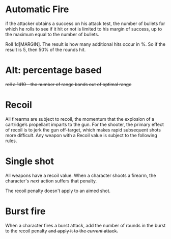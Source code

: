 # Automatic Fire
if the attacker obtains a success on his attack test, the number of bullets for which he rolls to see if it hit or not is limited to his margin of success, up to the maximum equal to the number of bullets.

Roll 1d[MARGIN]. The result is how many additional hits occur in %. So if the result is 5, then 50% of the rounds hit.
# Alt: percentage based

~~roll a 1d10 - the number of range bands out of optimal range~~

# Recoil
All firearms are subject to recoil, the momentum that the explosion of a cartridge’s propellant imparts to the gun.
For the shooter, the primary effect of recoil is to jerk the gun off-target, which makes rapid subsequent shots more difficult.
Any weapon with a Recoil value is subject to the following rules.

# Single shot

All weapons have a recoil value. When a character shoots a firearm, the character's *next* action suffers that penalty.

The recoil penalty doesn't apply to an aimed shot.
# Burst fire

When a character fires a burst attack, add the number of rounds in the burst to the recoil penalty ~~and apply it to the *current* attack.~~ 
